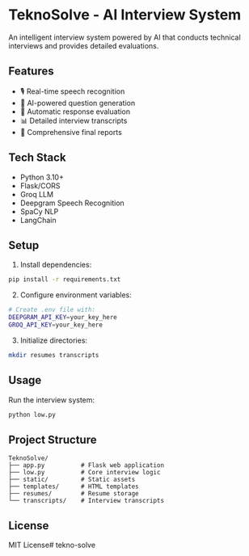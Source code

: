 # TeknoSolve - AI Interview System

An intelligent interview system powered by AI that conducts technical interviews and provides detailed evaluations.

## Features
- 🎙️ Real-time speech recognition
- 🤖 AI-powered question generation
- 📝 Automatic response evaluation
- 📊 Detailed interview transcripts
- 🎯 Comprehensive final reports

## Tech Stack
- Python 3.10+
- Flask/CORS
- Groq LLM
- Deepgram Speech Recognition
- SpaCy NLP
- LangChain

## Setup
1. Install dependencies:
```bash
pip install -r requirements.txt
```

2. Configure environment variables:
```bash
# Create .env file with:
DEEPGRAM_API_KEY=your_key_here
GROQ_API_KEY=your_key_here
```

3. Initialize directories:
```bash
mkdir resumes transcripts
```

## Usage
Run the interview system:
```bash
python low.py
```

## Project Structure
```
TeknoSolve/
├── app.py          # Flask web application
├── low.py          # Core interview logic
├── static/         # Static assets
├── templates/      # HTML templates
├── resumes/        # Resume storage
└── transcripts/    # Interview transcripts
```

## License
MIT License# tekno-solve
